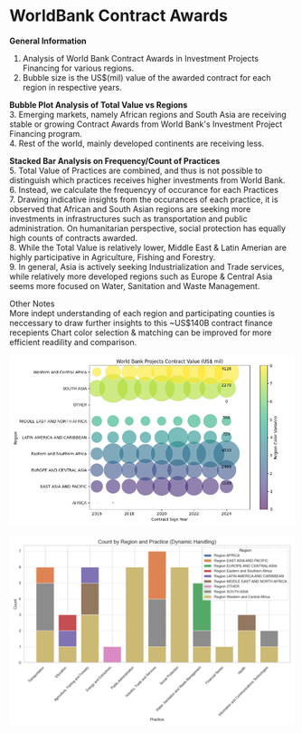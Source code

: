 # WorldBank Contract Awards  

**General Information**  
1. Analysis of World Bank Contract Awards in Investment Projects Financing for various regions.
2. Bubble size is the US$(mil) value of the awarded contract for each region in respective years.  

**Bubble Plot Analysis of Total Value vs Regions**  
3. Emerging markets, namely African regions and South Asia are receiving stable or growing Contract Awards from World Bank's Investment Project Financing program.  
4. Rest of the world, mainly developed continents are receiving less.

**Stacked Bar Analysis on Frequency/Count of Practices**  
5. Total Value of Practices are combined, and thus is not possible to distinguish which practices receives higher investments from World Bank.  
6. Instead, we calculate the frequencyy of occurance for each Practices  
7. Drawing indicative insights from the occurances of each practice, it is observed that African and South Asian regions are seeking more investments in infrastructures such as transportation and public administration.  On humanitarian perspective, social protection has equally high counts of contracts awarded.  
8. While the Total Value is relatively lower, Middle East & Latin Amerian are highly participative in Agriculture, Fishing and Forestry.  
9. In general, Asia is actively seeking Industrialization and Trade services, while relatively more developed regions such as Europe & Central Asia seems more focused on Water, Sanitation and Waste Management.

Other Notes  
More indept understanding of each region and participating counties is neccessary to draw further insights to this ~US$140B contract finance recepients 
Chart color selection & matching can be improved for more efficient readility and comparison.  


![alt text](https://github.com/lviviol/WorldBankPracticeContracts/blob/main/WBProjects.png?raw=true)  


![alt text](https://github.com/lviviol/WorldBankPracticeContracts/blob/main/WBPractice.png?raw=true)

